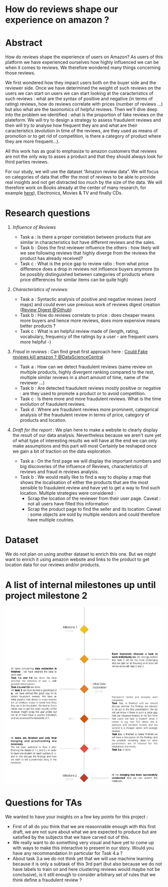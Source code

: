 # How do reviews shape our experience on amazon ?

# Abstract
How do reviews shape the experience of users on Amazon? As users of this platform we have experienced ourselves how highly influenced we can be when it comes to reviews. We therefore wondered many things concerning those reviews. 

We first wondered how they impact users both on the buyer side and the reviewer side. Once we have determined the weight of such reviews on the users we can start on users we can start looking at the caracteristics of such reviews : what are the syntax of positive and negative (in terms of rating) reviews, how do reviews correlate with prices (number of reviews ...) but also what are the taxonomics of helpful reviews. Then we'll dive deep into the problem we identified : what is the proportion of fake reviews on the plateform. We will try to design a strategy to assess fraudulent reviews and then will try to analyse how frequent they are and what are their caracteristics (evolution in time of the reviews, are they used as means of promotion or to get rid of competition, is there a category of product where they are more frequent...).

All this work has as goal to emphasize to amazon customers that reviews are not the only way to asses a product and that they should always look for third parties reviews.

For our study, we will use the dataset “Amazon review data”. We will focus on categories of data that offer the most of reviews to be able to provide real insights and not get distracted too much by the size of the data. We will therefore work on Books already at the center of many research, for example [here](https://www.stat.berkeley.edu/~aldous/Research/Ugrad/Timothy.Thesis.pdf)), Electronics, Movies & TV and finally CDs.


# Research questions
1. _Influence of Reviews_
	* Task a : Is there a proper correlation between products that are similar in characteristics but have different reviews and the sales.
	* Task b : Does the first reviewer influence the others : how likely will we see following reviews that highly diverge from the reviews the product has already received?
	* Task c : What is the price gap to review ratio : from what price difference does a drop in reviews not influence buyers anymore (to be possibly distinguished between categories of products where price differences for similar items can be quite high)


2. _Characteristics of reviews:_
	* Task a : Syntactic analysis of positive and negative reviews (word maps) and could even use previous work of reviews digest creation ([Review Digest @Github](https://github.com/rprajapati1/ReviewDigest))
	* Task b : How do reviews correlate to price : does cheaper means more buyers and hence more reviews, does more expensive means better products ?
	* Task c : What is an helpful review made of (length, rating, vocabulary, frequency of the ratings by a user - are frequent users more helpful -)

3. _Fraud in reviews :_ Can find great first approach here : [Could Fake reviews kill amazon ? @DataScienceCentral](https://www.datasciencecentral.com/profiles/blogs/could-fake-reviews-kill-amazon)
	* Task a : How can we detect fraudulent reviews (same review on multiple products, highly divergent ranking compared to the rest, multiple similar reviews in a short amount of time, name of the reviewer …)
	* Task b : Are detected fraudulent reviews mostly positive or negative : are they used to promote a product or to avoid competition.
	* Task c : Is there more and more fraudulent reviews. What is the time evolution of fraudulent reviews.
	* Task d : Where are fraudulent reviews more prominent, categorical analysis of the fraudulent review in terms of price, category of products and location.

4. _Draft for the report_ : We plan here to make a website to clearly display the result of our data analysis. Nevertheless because we aren't sure yet of what type of interesting results we will have at the end we can only make assumptions and this part will most Certainly be reshaped once we gain a bit of traction on the data exploration.
	* Task a : On the first page we will display the important numbers and big discoveries of the influence of Reviews, characteristics of reviews and fraud in reviews analysis.
	* Task b : We would really like to find a way to display a map that shows the localisation of either the products that are the most sensible to fraudulent review and have yet to get a way to find such location. Multiple strategies were considered :
		* Scrap the location of the reviewer from their user page. Caveat : not all users have filled this information
		* Scrap the product page to find the seller and its location: Caveat : some objects are sold by multiple vendors and could therefore have multiple coutries. 


# Dataset
We do not plan on using another dataset to enrich this one. But we might want to enrich it using amazon website and links to the product to get location data for our reviews and/or products. 

# A list of internal milestones up until project milestone 2
![](iPad.png)

# Questions for TAs
We wanted to have your insights on a few key points for this project :

* First of all do you think that we are reasonnable enough with this first draft, we are not sure about what we are expected to produce but are satisfied by the subjects that we have carved out of this.
* We really want to do something very visual and have yet to come up with ways to make this interactive to present in our story. Would you have any recommandation In particular for Task 4.a ?
* About task 3.a we do not think yet that we will use machine learning because it is only a subtask of this 3rd part (but also because we do not have labels to train on and here clustering reviews would maybe not be conclusive), is it still enough to consider arbitrary set of rules that we think define a fraudulent review ?
